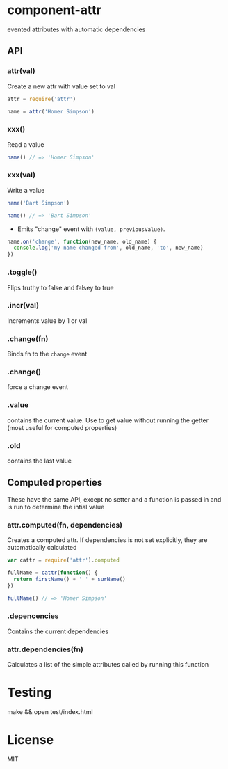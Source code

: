 # component-attr

evented attributes with automatic dependencies

## API

### attr(val)

  Create a new attr with value set to val

```javascript
attr = require('attr')

name = attr('Homer Simpson')
```

### xxx()
  
  Read a value

```javascript
name() // => 'Homer Simpson'
```

### xxx(val)

   Write a value

```javascript
name('Bart Simpson')

name() // => 'Bart Simpson'
```

  - Emits "change" event with `(value, previousValue)`.

```javascript
name.on('change', function(new_name, old_name) {
  console.log('my name changed from', old_name, 'to', new_name)
})
```

### .toggle()

  Flips truthy to false and falsey to true

### .incr(val) 
  
  Increments value by 1 or val

### .change(fn)

  Binds fn to the `change` event

### .change()

 force a change event

### .value
  
  contains the current value. Use to get value without running the getter (most useful for computed properties)

### .old
  
  contains the last value 


## Computed properties

  These have the same API, except no setter and a function is passed in and is run to determine the intial value

### attr.computed(fn, dependencies)

   Creates a computed attr. If dependencies is not set explicitly, they are automatically calculated

```javascript
var cattr = require('attr').computed

fullName = cattr(function() {
  return firstName() + ' ' + surName()
})

fullName() // => 'Homer Simpson'
```

### .depencencies

  Contains the current dependencies


### attr.dependencies(fn)

   Calculates a list of the simple attributes called by running this function


# Testing

  make && open test/index.html 

# License

  MIT